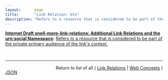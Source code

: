```yaml
---
layout:      page
title:       "Link Relation: bto"
description: "Refers to a resource that is considered to be part of the private primary audience of the link's context."
---
```


**[Internet Draft snell-more-link-relations: Additional Link Relations and the urn:social Namespace](/specs/IETF/I-D/snell-more-link-relations "This specification defines a number of additional Link Relation Types that can used for a variety of purposes."):** [Refers to a resource that is considered to be part of the private primary audience of the link's context.](http://tools.ietf.org/html/draft-snell-more-link-relations#section-3 "Read documentation for Link Relation &#34;bto&#34;")

<br/>
<hr/>

<p style="float : left"><a href="bto.json" title="JSON representing this particular Web Concept">JSON</a></p>
<p style="text-align: right">Return to list of all ( <a href="../link-relations">Link Relations</a> | <a href="../">Web Concepts</a> )</p>
